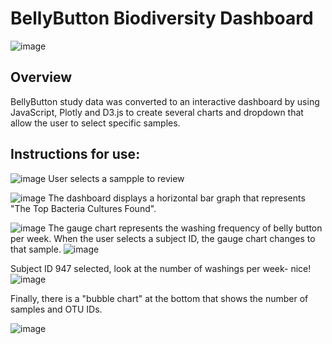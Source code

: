 # BellyButton Biodiversity Dashboard
![image](https://user-images.githubusercontent.com/89953246/143299120-2f80cc10-8d00-45a6-a389-2b3991dd4b87.png)

## Overview
BellyButton study data was converted to an interactive dashboard by using JavaScript, Plotly and D3.js to create several charts and dropdown that allow the user to select specific samples.   

## Instructions for use:
![image](https://user-images.githubusercontent.com/89953246/143315833-34fd2e90-80a1-4c54-be80-87e836f8acd5.png)
User selects a sampple to review

![image](https://user-images.githubusercontent.com/89953246/143315972-af63c755-9a8f-4fa0-9355-c3b38e84f3bb.png)
The dashboard displays a horizontal bar graph that represents "The Top Bacteria Cultures Found".

![image](https://user-images.githubusercontent.com/89953246/143316186-b6dd4ac4-c17f-4af4-926b-d5ea96242439.png)
The gauge chart represents the washing frequency of belly button per week.  When the user selects a subject ID, the gauge chart changes to that sample.
![image](https://user-images.githubusercontent.com/89953246/143316408-41ae57d4-a730-4e44-bcb0-96b363b107f7.png)

Subject ID 947 selected, look at the number of washings per week- nice!
![image](https://user-images.githubusercontent.com/89953246/143316479-743bd708-58bd-41cc-9a8f-fed6d2ed8251.png)

Finally, there is a "bubble chart" at the bottom that shows the number of samples and OTU IDs.

![image](https://user-images.githubusercontent.com/89953246/143316665-1eda6c32-6796-46e8-8c7f-656eed3ed741.png)



